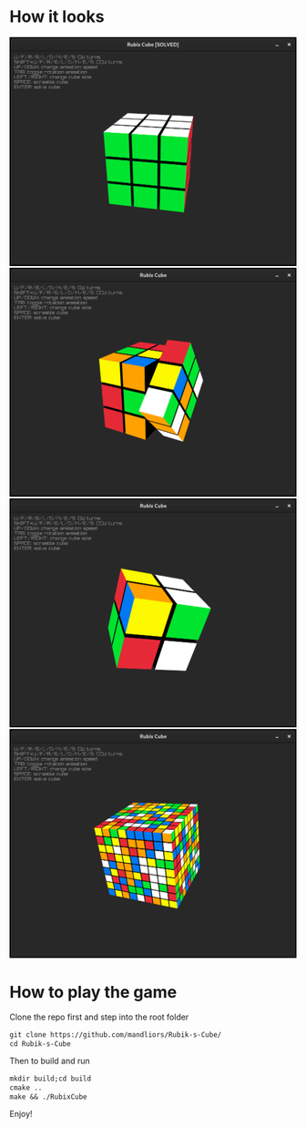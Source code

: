 # How it looks

![3x3 solved](screenshots/3x3.png)
![3x3 being turned](screenshots/3x3_turn.png)
![2x2 scrambled](screenshots/2x2.png)
![big cube](screenshots/big.png)

# How to play the game

Clone the repo first and step into the root folder
```
git clone https://github.com/mandliors/Rubik-s-Cube/
cd Rubik-s-Cube
```

Then to build and run
```
mkdir build;cd build
cmake ..
make && ./RubixCube
```
Enjoy!

